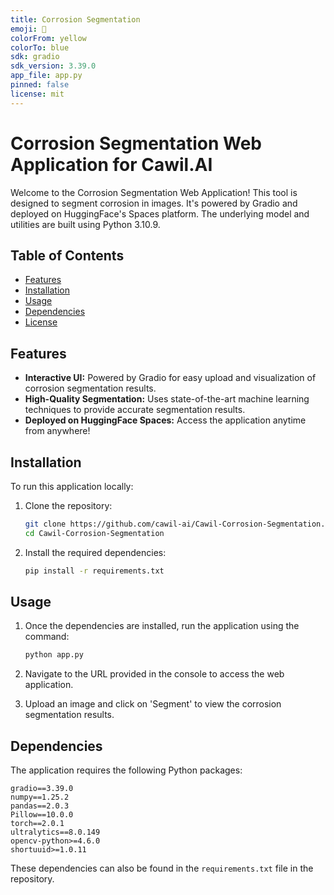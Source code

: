 ```yaml
---
title: Corrosion Segmentation
emoji: 🧱
colorFrom: yellow
colorTo: blue
sdk: gradio
sdk_version: 3.39.0
app_file: app.py
pinned: false
license: mit
---
```


# Corrosion Segmentation Web Application for Cawil.AI

Welcome to the Corrosion Segmentation Web Application! This tool is designed to segment corrosion in images. It's powered by Gradio and deployed on HuggingFace's Spaces platform. The underlying model and utilities are built using Python 3.10.9.

## Table of Contents

- [Features](#features)
- [Installation](#installation)
- [Usage](#usage)
- [Dependencies](#dependencies)
- [License](#license)

## Features

- **Interactive UI:** Powered by Gradio for easy upload and visualization of corrosion segmentation results.
- **High-Quality Segmentation:** Uses state-of-the-art machine learning techniques to provide accurate segmentation results.
- **Deployed on HuggingFace Spaces:** Access the application anytime from anywhere!

## Installation

To run this application locally:

1. Clone the repository:
    ```bash
    git clone https://github.com/cawil-ai/Cawil-Corrosion-Segmentation.git 
    cd Cawil-Corrosion-Segmentation
    ```

2. Install the required dependencies:
    ```bash
    pip install -r requirements.txt
    ```

## Usage

1. Once the dependencies are installed, run the application using the command:
    ```bash
    python app.py
    ```

2. Navigate to the URL provided in the console to access the web application.

3. Upload an image and click on 'Segment' to view the corrosion segmentation results.

## Dependencies

The application requires the following Python packages:

```
gradio==3.39.0
numpy==1.25.2
pandas==2.0.3
Pillow==10.0.0
torch==2.0.1
ultralytics==8.0.149
opencv-python>=4.6.0
shortuuid>=1.0.11
```

These dependencies can also be found in the `requirements.txt` file in the repository.
